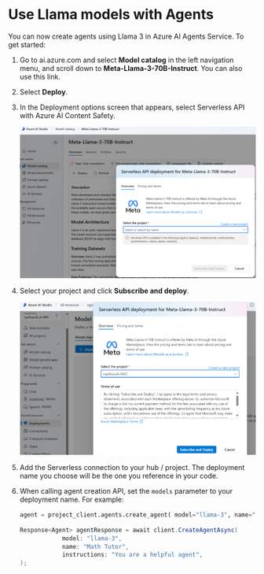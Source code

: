 # Use Llama models with Agents 

You can now create agents using Llama 3 in Azure AI Agents Service. To get started: 
1. Go to ai.azure.com and select **Model catalog** in the left navigation menu, and scroll down to **Meta-Llama-3-70B-Instruct**. You can also use  this link.  

1. Select **Deploy**. 

1. In the Deployment options screen that appears, select Serverless API with Azure AI Content Safety. 

    ![An image of the llama model project selection  screen](../media/llama-deployment.png)
 
1. Select your project and click **Subscribe and deploy**. 

     ![An image of the llama model deployment screen](../media/llama-deployment-2.png)

1. Add the Serverless connection to your hub / project. The deployment name you choose will be the one you reference in your code.  

1. When calling agent creation API, set the `models` parameter to your deployment name. For example:

    
    ```python
    agent = project_client.agents.create_agent( model="llama-3", name="my-agent", instructions="You are a helpful agent" ) 
    ```
    
    ```csharp
    Response<Agent> agentResponse = await client.CreateAgentAsync( 
                model: "llama-3", 
                name: "Math Tutor", 
                instructions: "You are a helpful agent", 
    ); 
    ```